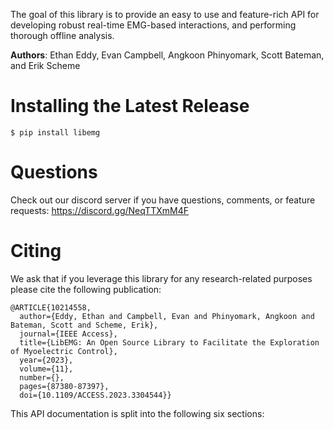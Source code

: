 <!-- Logo - Eventually -->
<!-- <style>
    img {
        display: block;
        margin-left: auto;
        margin-right: auto;
        width: 40%;
    }
</style>
![alt](logo.png) -->

The goal of this library is to provide an easy to use and feature-rich API for developing robust real-time EMG-based interactions, and performing thorough offline analysis.

**Authors**: Ethan Eddy, Evan Campbell, Angkoon Phinyomark, Scott Bateman, and Erik Scheme

# Installing the Latest Release
```
$ pip install libemg
```

# Questions
Check out our discord server if you have questions, comments, or feature requests: https://discord.gg/NeqTTXmM4F

# Citing
We ask that if you leverage this library for any research-related purposes please cite the following publication:

```
@ARTICLE{10214558,
  author={Eddy, Ethan and Campbell, Evan and Phinyomark, Angkoon and Bateman, Scott and Scheme, Erik},
  journal={IEEE Access}, 
  title={LibEMG: An Open Source Library to Facilitate the Exploration of Myoelectric Control}, 
  year={2023},
  volume={11},
  number={},
  pages={87380-87397},
  doi={10.1109/ACCESS.2023.3304544}}
```

This API documentation is split into the following six sections:
